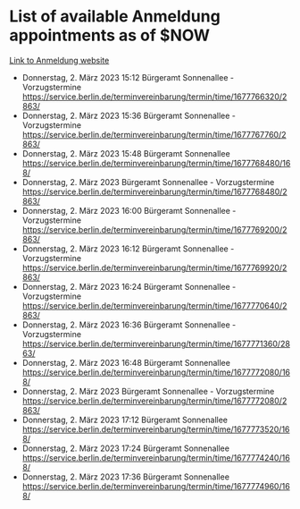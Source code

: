 # List of available Anmeldung appointments as of $NOW
[Link to Anmeldung website](https://service.berlin.de/terminvereinbarung/termin/tag.php?termin=1&anliegen[]=120686&dienstleisterlist=122210,122217,327316,122219,327312,122227,327314,122231,327346,122243,327348,122254,122252,329742,122260,329745,122262,329748,122271,327278,122273,327274,122277,327276,330436,122280,327294,122282,327290,122284,327292,122291,327270,122285,327266,122286,327264,122296,327268,150230,329760,122297,327286,122294,327284,122312,329763,122314,329775,122304,327330,122311,327334,122309,327332,317869,122281,327352,122279,329772,122283,122276,327324,122274,327326,122267,329766,122246,327318,122251,327320,122257,327322,122208,327298,122226,327300&herkunft=http%3A%2F%2Fservice.berlin.de%2Fdienstleistung%2F120686%2F)
- Donnerstag, 2. März 2023 15:12 Bürgeramt Sonnenallee - Vorzugstermine https://service.berlin.de/terminvereinbarung/termin/time/1677766320/2863/
- Donnerstag, 2. März 2023 15:36 Bürgeramt Sonnenallee - Vorzugstermine https://service.berlin.de/terminvereinbarung/termin/time/1677767760/2863/
- Donnerstag, 2. März 2023 15:48 Bürgeramt Sonnenallee https://service.berlin.de/terminvereinbarung/termin/time/1677768480/168/
- Donnerstag, 2. März 2023  Bürgeramt Sonnenallee - Vorzugstermine https://service.berlin.de/terminvereinbarung/termin/time/1677768480/2863/
- Donnerstag, 2. März 2023 16:00 Bürgeramt Sonnenallee - Vorzugstermine https://service.berlin.de/terminvereinbarung/termin/time/1677769200/2863/
- Donnerstag, 2. März 2023 16:12 Bürgeramt Sonnenallee - Vorzugstermine https://service.berlin.de/terminvereinbarung/termin/time/1677769920/2863/
- Donnerstag, 2. März 2023 16:24 Bürgeramt Sonnenallee - Vorzugstermine https://service.berlin.de/terminvereinbarung/termin/time/1677770640/2863/
- Donnerstag, 2. März 2023 16:36 Bürgeramt Sonnenallee - Vorzugstermine https://service.berlin.de/terminvereinbarung/termin/time/1677771360/2863/
- Donnerstag, 2. März 2023 16:48 Bürgeramt Sonnenallee https://service.berlin.de/terminvereinbarung/termin/time/1677772080/168/
- Donnerstag, 2. März 2023  Bürgeramt Sonnenallee - Vorzugstermine https://service.berlin.de/terminvereinbarung/termin/time/1677772080/2863/
- Donnerstag, 2. März 2023 17:12 Bürgeramt Sonnenallee https://service.berlin.de/terminvereinbarung/termin/time/1677773520/168/
- Donnerstag, 2. März 2023 17:24 Bürgeramt Sonnenallee https://service.berlin.de/terminvereinbarung/termin/time/1677774240/168/
- Donnerstag, 2. März 2023 17:36 Bürgeramt Sonnenallee https://service.berlin.de/terminvereinbarung/termin/time/1677774960/168/
